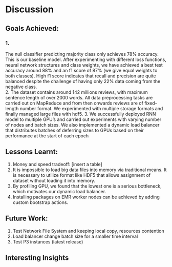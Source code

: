 # Discussion

## Goals Achieved:
### 1.
The null classifier predicting majority class only achieves 78% accuracy. This is our baseline model.  After experimenting with different loss functions, neural network structures and class weights, we have achieved a best test accuracy around 88% and an f1 score of 87% (we give equal weights to both classes). High f1 score indicates that recall and precision are quite balanced despite the challenge of having only 22% data coming from the negative class.  
2.	The dataset contains around 142 millions reviews, with maximum sentence length of over 2000 words. All data preprocessing tasks are carried out on MapReduce and from then onwards reviews are of fixed-length number format. We experimented with multiple storage formats and finally managed large files with hdf5.
3.	We successfully deployed RNN model to multiple GPU’s and carried out experiments with varying number of nodes and batch sizes. We also implemented a dynamic load balancer that distributes batches of deferring sizes to GPUs based on their performance at the start of each epoch

## Lessons Learnt:
1.	Money and speed tradeoff: [insert a table]
2.	It is impossible to load big data files into memory via traditional means. It is necessary to utilize format like HDF5 that allows assignment of dataset without loading it into memory.
3.	By profiling GPU, we found that the lowest one is a serious bottleneck, which motivates our dynamic load balancer.
4.	Installing packages on EMR worker nodes can be achieved by adding custom bootstrap actions.

## Future Work:
1.	Test Network File System and keeping local copy, resources contention
2.	Load balancer change batch size for a smaller time interval
3.	Test P3 instances (latest release)

## Interesting Insights

